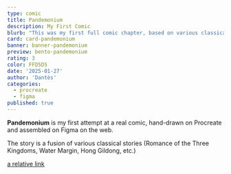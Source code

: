 ```yaml
---
type: comic
title: Pandemonium
description: My First Comic
blurb: "This was my first full comic chapter, based on various classical novels such as Romance of the Three Kingdoms, the Odyssey, and Journey to the West."
card: card-pandemonium
banner: banner-pandemonium
preview: bento-pandemonium
rating: 3
color: FFD5D5
date: '2025-01-27'
author: 'Dantès'
categories:
  - procreate
  - figma
published: true
---
```


<script>

  import Gallery from '$lib/components/Gallery.svelte'

  let images = [
    { url: 'page1', caption: 'Page 1' },
    { url: 'page2', caption: "Page 2" },
    { url: 'page3', caption: 'Page 3' },
    { url: 'page4', caption: "Page 4" },
    { url: 'page5', caption: 'Page 5' },
    { url: 'page6', caption: "Page 6" },
    { url: 'page7', caption: 'Page 7' },
    { url: 'page8', caption: "Page 8" },
    { url: 'page9', caption: 'Page 9' },
    { url: 'page10', caption: "Page 10" },
    { url: 'page11', caption: 'Page 11' },
    { url: 'page12', caption: "Page 12" },
    { url: 'page13', caption: 'Page 13' },
    { url: 'page14', caption: "Page 14" },
    { url: 'page15', caption: "Page 15" },
    { url: 'page16', caption: 'Page 16' },
    { url: 'page17', caption: "Page 17" },
    { url: 'page18', caption: 'Page 18' },
    { url: 'page19', caption: "Page 19" },
    { url: 'page20', caption: "Page 20" },
    { url: 'page21', caption: 'Page 21' },
    { url: 'page22', caption: "Page 22" },
    { url: 'page23', caption: 'Page 23' },
    { url: 'page24', caption: "Page 24" },
    { url: 'page25', caption: "Page 25" },
    { url: 'page26', caption: 'Page 26' },
    { url: 'page27', caption: "Page 27" },
    { url: 'page28', caption: 'Page 28' },
    { url: 'page29', caption: "Page 29" },
    { url: 'page30', caption: 'Page 30' },
    { url: 'page31', caption: "Page 31" },
    { url: 'page32', caption: 'Page 32' },
    { url: 'page33', caption: "Page 33" },
    { url: 'page34', caption: 'Page 34' },
    { url: 'page35', caption: "Page 35" },
    { url: 'page36', caption: 'Page 36' },
    { url: 'page37', caption: "Page 37" },
    { url: 'page38', caption: 'Page 38' },
    { url: 'page39', caption: "Page 39" },
    { url: 'page40', caption: 'Page 40' },
    { url: 'page40-1', caption: "Page 41" },
    { url: 'page41', caption: 'Page 42' },
    { url: 'page42', caption: 'Page 43' },
    { url: 'page43', caption: 'Page 44' },
    { url: 'page44', caption: 'Page 45' },
  ]


</script>


**Pandemonium** is my first attempt at a real comic, hand-drawn on Procreate and assembled on Figma on the web.

The story is a fusion of various classical stories (Romance of the Three Kingdoms, Water Margin, Hong Gildong, etc.)

[a relative link](platformr)


<Gallery images = {images} col = 2/>